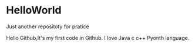 # HelloWorld
Just another repositoty for pratice

Hello Github,It's my first code in Github.
I love Java c c++ Pyonth language.
